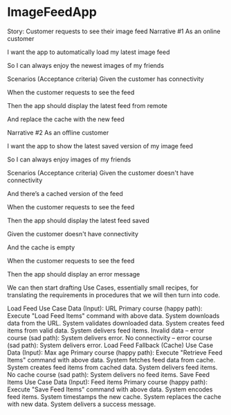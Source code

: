 # ImageFeedApp


Story: Customer requests to see their image feed
Narrative #1
As an online customer 

I want the app to automatically load my latest image feed 

So I can always enjoy the newest images of my friends

Scenarios (Acceptance criteria)
Given the customer has connectivity 

When the customer requests to see the feed

Then the app should display the latest feed from remote

And replace the cache with the new feed

Narrative #2
As an offline customer

I want the app to show the latest saved version of my image feed

So I can always enjoy images of my friends

Scenarios (Acceptance criteria)
Given the customer doesn't have connectivity

And there’s a cached version of the feed

When the customer requests to see the feed

Then the app should display the latest feed saved



Given the customer doesn't have connectivity

And the cache is empty

When the customer requests to see the feed

Then the app should display an error message

We can then start drafting Use Cases, essentially small recipes, for translating the requirements in procedures that we will then turn into code.

Load Feed Use Case
Data (Input):
URL
Primary course (happy path):
Execute "Load Feed Items" command with above data.
System downloads data from the URL.
System validates downloaded data.
System creates feed items from valid data.
System delivers feed items.
Invalid data – error course (sad path):
System delivers error.
No connectivity – error course (sad path):
System delivers error.
Load Feed Fallback (Cache) Use Case
Data (Input):
Max age
Primary course (happy path):
Execute "Retrieve Feed Items" command with above data.
System fetches feed data from cache.
System creates feed items from cached data.
System delivers feed items.
No cache course (sad path):
System delivers no feed items.
Save Feed Items Use Case
Data (Input):
Feed items
Primary course (happy path):
Execute "Save Feed Items" command with above data.
System encodes feed items.
System timestamps the new cache.
System replaces the cache with new data.
System delivers a success message.
